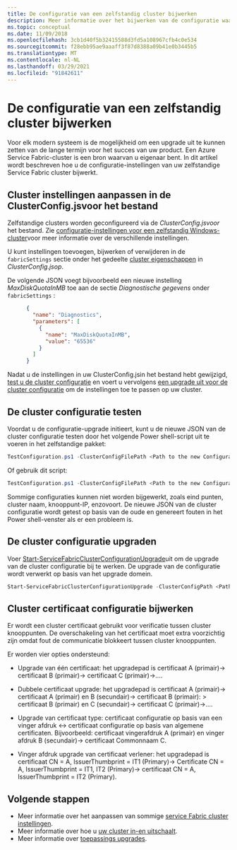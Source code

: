 ```yaml
---
title: De configuratie van een zelfstandig cluster bijwerken
description: Meer informatie over het bijwerken van de configuratie waarmee een zelfstandig Service Fabric cluster wordt uitgevoerd.
ms.topic: conceptual
ms.date: 11/09/2018
ms.openlocfilehash: 3cb1d40f5b32415588d3fd5a108967cfb4c0e534
ms.sourcegitcommit: f28ebb95ae9aaaff3f87d8388a09b41e0b3445b5
ms.translationtype: MT
ms.contentlocale: nl-NL
ms.lasthandoff: 03/29/2021
ms.locfileid: "91842611"
---
```

# <a name="upgrade-the-configuration-of-a-standalone-cluster"></a>De configuratie van een zelfstandig cluster bijwerken 

Voor elk modern systeem is de mogelijkheid om een upgrade uit te kunnen zetten van de lange termijn voor het succes van uw product. Een Azure Service Fabric-cluster is een bron waarvan u eigenaar bent. In dit artikel wordt beschreven hoe u de configuratie-instellingen van uw zelfstandige Service Fabric cluster bijwerkt.

## <a name="customize-cluster-settings-in-the-clusterconfigjson-file"></a>Cluster instellingen aanpassen in de ClusterConfig.jsvoor het bestand
Zelfstandige clusters worden geconfigureerd via de *ClusterConfig.jsvoor* het bestand. Zie [configuratie-instellingen voor een zelfstandig Windows-cluster](service-fabric-cluster-manifest.md)voor meer informatie over de verschillende instellingen.

U kunt instellingen toevoegen, bijwerken of verwijderen in de `fabricSettings` sectie onder het gedeelte [cluster eigenschappen](./service-fabric-cluster-manifest.md#cluster-properties) in *ClusterConfig.jsop*. 

De volgende JSON voegt bijvoorbeeld een nieuwe instelling *MaxDiskQuotaInMB* toe aan de sectie *Diagnostische gegevens* onder `fabricSettings` :

```json
      {
        "name": "Diagnostics",
        "parameters": [
          {
            "name": "MaxDiskQuotaInMB",
            "value": "65536"
          }
        ]
      }
```

Nadat u de instellingen in uw ClusterConfig.jsin het bestand hebt gewijzigd, [test u de cluster configuratie](#test-the-cluster-configuration) en voert u vervolgens [een upgrade uit voor de cluster configuratie](#upgrade-the-cluster-configuration) om de instellingen toe te passen op uw cluster. 

## <a name="test-the-cluster-configuration"></a>De cluster configuratie testen
Voordat u de configuratie-upgrade initieert, kunt u de nieuwe JSON van de cluster configuratie testen door het volgende Power shell-script uit te voeren in het zelfstandige pakket:

```powershell
TestConfiguration.ps1 -ClusterConfigFilePath <Path to the new Configuration File> -OldClusterConfigFilePath <Path to the old Configuration File>
```

Of gebruik dit script:

```powershell
TestConfiguration.ps1 -ClusterConfigFilePath <Path to the new Configuration File> -OldClusterConfigFilePath <Path to the old Configuration File> -FabricRuntimePackagePath <Path to the .cab file which you want to test the configuration against>
```

Sommige configuraties kunnen niet worden bijgewerkt, zoals eind punten, cluster naam, knooppunt-IP, enzovoort. De nieuwe JSON van de cluster configuratie wordt getest op basis van de oude en genereert fouten in het Power shell-venster als er een probleem is.

## <a name="upgrade-the-cluster-configuration"></a>De cluster configuratie upgraden
Voer [Start-ServiceFabricClusterConfigurationUpgrade](/powershell/module/servicefabric/start-servicefabricclusterconfigurationupgrade)uit om de upgrade van de cluster configuratie bij te werken. De upgrade van de configuratie wordt verwerkt op basis van het upgrade domein.

```powershell
Start-ServiceFabricClusterConfigurationUpgrade -ClusterConfigPath <Path to Configuration File>
```

## <a name="upgrade-cluster-certificate-configuration"></a>Cluster certificaat configuratie bijwerken
Er wordt een cluster certificaat gebruikt voor verificatie tussen cluster knooppunten. De overschakeling van het certificaat moet extra voorzichtig zijn omdat fout de communicatie blokkeert tussen cluster knooppunten.

Er worden vier opties ondersteund:  

* Upgrade van één certificaat: het upgradepad is certificaat A (primair)-> certificaat B (primair)-> certificaat C (primair)->....

* Dubbele certificaat upgrade: het upgradepad is certificaat A (primair)-> certificaat A (primair) en B (secundair)-> certificaat B (primair): > certificaat B (primair) en C (secundair)-> certificaat C (primair)->....

* Upgrade van certificaat type: certificaat configuratie op basis van een vinger afdruk <-> certificaat configuratie op basis van algemene certificaten. Bijvoorbeeld: certificaat vingerafdruk A (primair) en vinger afdruk B (secundair)-> certificaat Commonnaam C.

* Vinger afdruk upgrade van certificaat verlener: het upgradepad is certificaat CN = A, IssuerThumbprint = IT1 (Primary)-> Certificate CN = A, IssuerThumbprint = IT1, IT2 (Primary)-> certificaat CN = A, IssuerThumbprint = IT2 (Primary).


## <a name="next-steps"></a>Volgende stappen
* Meer informatie over het aanpassen van sommige [service Fabric cluster instellingen](service-fabric-cluster-fabric-settings.md).
* Meer informatie over hoe u [uw cluster in-en uitschaalt](service-fabric-cluster-scale-in-out.md).
* Meer informatie over [toepassings upgrades](service-fabric-application-upgrade.md).

<!--Image references-->
[getfabversions]: ./media/service-fabric-cluster-upgrade-windows-server/getfabversions.PNG

